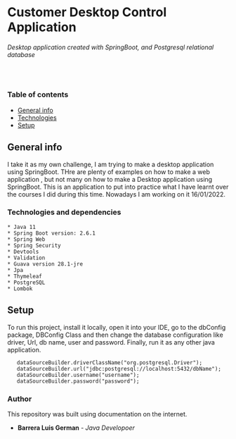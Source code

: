 # <h1> Customer  Desktop Control Application</h1>
###### Desktop application created with SpringBoot, and Postgresql relational database
<br/>

### Table of contents
* [General info](#general-info)
* [Technologies](#technologies)
* [Setup](#setup)

## General info
I take it as my own challenge, I am trying to make a desktop application using SpringBoot.  THre are plenty of examples
on how to make a web application , but not many on how to make a Desktop application using SpringBoot.
This is an application to put into practice what I have learnt over the courses I did during this time. Nowadays I am
working on it 16/01/2022.


### Technologies and dependencies


````
* Java 11
* Spring Boot version: 2.6.1
* Spring Web
* Spring Security
* Devtools
* Validation
* Guava version 28.1-jre
* Jpa
* Thymeleaf
* PostgreSQL
* Lombok
````

## Setup
To run this project, install it locally, open it into your IDE, go to the dbConfig package, DBConfig Class and then 
change the database configuration like driver, Url, db name, user and password. Finally, run it as any other java 
application. 

```
   dataSourceBuilder.driverClassName("org.postgresql.Driver");
   dataSourceBuilder.url("jdbc:postgresql://localhost:5432/dbName");
   dataSourceBuilder.username("username");
   dataSourceBuilder.password("password");
```

### Author
This repository was built using documentation on the internet.

* **Barrera Luis German**  - *Java Developoer*




 
 


